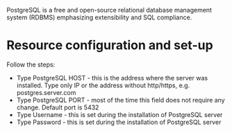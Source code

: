 PostgreSQL is a free and open-source relational database management system (RDBMS) emphasizing extensibility and SQL
compliance.

# Resource configuration and set-up

Follow the steps:

* Type PostgreSQL HOST - this is the address where the server was installed. Type only IP or the address without
  http/https, e.g. postgres.server.com
* Type PostgreSQL PORT - most of the time this field does not require any change. Default port is 5432
* Type Username - this is set during the installation of PostgreSQL server
* Type Password - this is set during the installation of PostgreSQL server